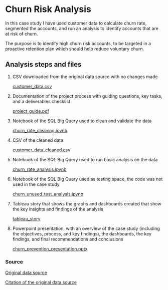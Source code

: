 # Churn Risk Analysis
In this case study I have used customer data to calculate churn rate, segmented the accounts, and run an analysis to identify accounts that are at risk of churn. 

The purpose is to identify high churn risk accounts, to be targeted in a proactive retention plan which should help reduce voluntary churn.

## Analysis steps and files
1. CSV downloaded from the original data source with no changes made

   [customer_data.csv](https://github.com/lauraabrown6/churn_risk_analysis/blob/49177d49e789dc741d32720663e1d59e1bb1539e/customer_data.csv)

3. Documentation of the project process with guiding questions, key tasks, and a deliverables checklist

   [project_guide.pdf](https://github.com/lauraabrown6/churn_risk_analysis/blob/0033b83070fc7d0ab275f7686444538950d0e1ca/project_guide.pdf)

4. Notebook of the SQL Big Query used to clean and validate the data

   [churn_rate_cleaning.ipynb](https://github.com/lauraabrown6/churn_risk_analysis/blob/49177d49e789dc741d32720663e1d59e1bb1539e/churn_rate_cleaning.ipynb)

5. CSV of the cleaned data

   [customer_data_cleaned.csv](https://github.com/lauraabrown6/churn_risk_analysis/blob/49177d49e789dc741d32720663e1d59e1bb1539e/customer_data_cleaned.csv)

6. Notebook of the SQL Big Query used to run basic analysis on the data

   [churn_rate_analysis.ipynb](https://github.com/lauraabrown6/churn_risk_analysis/blob/49177d49e789dc741d32720663e1d59e1bb1539e/churn_rate_analysis.ipynb)

7. Notebook of the SQL Big Query used as testing space, the code was not used in the case study

   [churn_unused_test_analysis.ipynb](https://github.com/lauraabrown6/churn_risk_analysis/blob/49177d49e789dc741d32720663e1d59e1bb1539e/churn_unused_test_analysis.ipynb)

8. Tableau story that shows the graphs and dashboards created that show the key insights and findings of the analysis

   [tableau_story](https://github.com/lauraabrown6/churn_risk_analysis/blob/49177d49e789dc741d32720663e1d59e1bb1539e/tableau_story)

9. Powerpoint presentation, with an overview of the case study (including the objectives, process, and key findings), the dashboards, the key findings, and final recommendations and conclusions

   [churn_prevention_presentation.pptx](https://github.com/lauraabrown6/churn_risk_analysis/blob/048bd4def4cf9237c61d3efb41c1eab99078244e/churn_prevention_presentation.pptx)

### Source
[Original data source](https://kaggle.com/competitions/customer-churn-prediction-2020)

[Citation of the original data source](https://github.com/lauraabrown6/churn_risk_analysis/blob/49177d49e789dc741d32720663e1d59e1bb1539e/original_data_citation)
